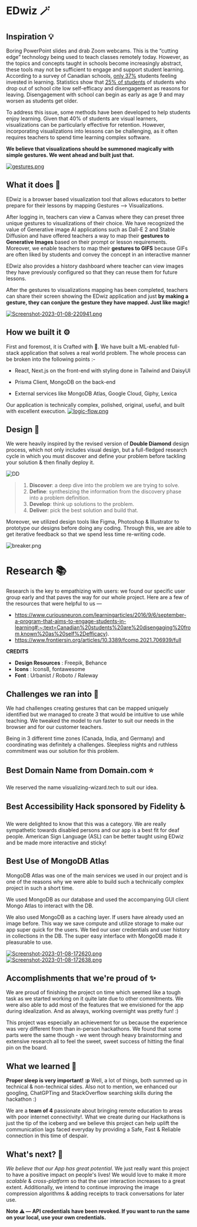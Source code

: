 # EDwiz 🪄

## Inspiration 💡


Boring PowerPoint slides and drab Zoom webcams. This is the “cutting edge” technology being used to teach classes remotely today. However, as the topics and concepts taught in schools become increasingly abstract, these tools may not be sufficient to engage and support student learning. According to a survey of Canadian schools, [only 37%](http://cea-ace.ca/sites/cea-ace.ca/files/cea-2012-wdydist-report-1.pdf) students feeling invested in learning. Statistics show that [25% of students](http://www.statcan.gc.ca/pub/81-004-x/2004006/7781-eng.htm)  of students who drop out of school cite low self-efficacy and disengagement as reasons for leaving. Disengagement with school can begin as early as age 9 and may worsen as students get older.


To address this issue, some methods have been developed to help students enjoy learning. Given that 40% of students are visual learners, visualizations can be particularly effective for retention. However, incorporating visualizations into lessons can be challenging, as it often requires teachers to spend time learning complex software.


**We believe that visualizations should be summoned magically with simple gestures. We went ahead and built just that.**

[![gestures.png](https://i.postimg.cc/Bb4n4nJw/gestures.png)](https://postimg.cc/k6Ymy96x)

## What it does 🤔

EDwiz is a browser based visualization tool that allows educators to better prepare for their lessons by mapping Gestures --> Visualizations.

After logging in, teachers can view a Canvas where they can preset three unique gestures to visualizations of their choice. We have recognized the value of Generative image AI applications such as Dall-E 2 and Stable Diffusion and have offered teachers a way to map their **gestures to Generative Images** based on their prompt or lesson requirements. Moreover, we enable teachers to map their **gestures to GIFS** because GIFs are often liked by students and convey the concept in an interactive manner

EDwiz also provides a history dashboard where teacher can view images they have previously configured so that they can reuse them for future lessons.

After the gestures to visualizations mapping has been completed, teachers can share their screen showing the EDwiz application and just **by making a gesture, they can conjure the gesture they have mapped. Just like magic!**

[![Screenshot-2023-01-08-220941.png](https://i.postimg.cc/8CmYxpnC/Screenshot-2023-01-08-220941.png)](https://postimg.cc/5HjpCVJc)
  

## How we built it ⚙️


First and foremost, it is Crafted with 💙.  We have built a ML-enabled full-stack application that solves a real world problem. The whole process can be broken into the following points :-

- React, Next.js on the front-end with styling done in Tailwind and DaisyUI

- Prisma Client, MongoDB on the back-end

- External services like MongoDB Atlas, Google Cloud, Giphy, Lexica

Our application is technically complex, polished, original, useful, and built with excellent execution.
[![logic-flow.png](https://i.postimg.cc/brh6dWrd/logic-flow.png)](https://postimg.cc/MM90Fsy8)




## Design 🎨

We were heavily inspired by the revised version of **Double Diamond** design process, which not only includes visual design, but a full-fledged research cycle in which you must discover and define your problem before tackling your solution & then finally deploy it.

![DD](https://i.postimg.cc/W4bvXqDj/image-148.png)

  

> 1. **Discover**: a deep dive into the problem we are trying to solve.
> 2. **Define**: synthesizing the information from the discovery phase into a problem definition.
> 3. **Develop**: think up solutions to the problem.
> 4. **Deliver**: pick the best solution and build that.


Moreover, we utilized design tools like Figma, Photoshop & Illustrator to prototype our designs before doing any coding. Through this, we are able to get iterative feedback so that we spend less time re-writing code.



![breaker.png](https://i.postimg.cc/YSvrrWnc/breaker.png)

  

# Research 📚

Research is the key to empathizing with users: we found our specific user group early and that paves the way for our whole project. Here are a few of the resources that were helpful to us —

  
-  https://www.curiousneuron.com/learningarticles/2016/9/6/september-a-program-that-aims-to-engage-students-in-learning#:~:text=Canadian%20students%20are%20disengaging%20from,known%20as%20self%2Defficacy).
- https://www.frontiersin.org/articles/10.3389/fcomp.2021.706939/full
  

**CREDITS**

- **Design Resources** : Freepik, Behance
- **Icons** : Icons8, fontawesome
- **Font** : Urbanist / Roboto / Raleway



## Challenges we ran into 😤

  We had challenges creating gestures that can be mapped uniquely identified but we managed to create 3 that would be intuitive to use while teaching. We tweaked the model to run faster to suit our needs in the browser and for our customer teachers.

Being in 3 different time zones (Canada, India, and Germany) and coordinating was definitely a challenges. Sleepless nights and ruthless commitment was our solution for this problem.
  

## Best Domain Name from Domain.com ⭐

We reserved the name visualizing-wizard.tech to suit our idea.

  
## Best Accessibility Hack sponsored by Fidelity ♿

We were delighted to know that this was a category. We are really sympathetic towards disabled persons and our app is a best fit for deaf people. American Sign Language (ASL) can be better taught using EDwiz and be made more interactive and sticky!

## Best Use of MongoDB Atlas

MongoDB Atlas was one of the main services we used in our project and is one of the reasons why we were able to build such a technically complex project in such a short time. 

We used MongoDB as our database and used the accompanying GUI client Mongo Atlas to interact with the DB.

We also used MongoDB as a caching layer. If users have already used an image before. This way we save compute and utilize storage to make our app super quick for the users. We tied our user credentials and user history in collections in the DB. The super easy interface with MongoDB made it pleasurable to use.

[![Screenshot-2023-01-08-172620.png](https://i.postimg.cc/bNxbY40K/Screenshot-2023-01-08-172620.png)](https://postimg.cc/F7K1DWBZ)
[![Screenshot-2023-01-08-172638.png](https://i.postimg.cc/vmfwCLwL/Screenshot-2023-01-08-172638.png)](https://postimg.cc/v1YKVnBc)


## Accomplishments that we're proud of ✨

We are proud of finishing the project on time which seemed like a tough task as we started working on it quite late due to other commitments. We were also able to add most of the features that we envisioned for the app during idealization. And as always, working overnight was pretty fun! :)

  
This project was especially an achievement for us because the experience was very different from than in-person hackathons. We found that some parts were the same though - we went through heavy brainstorming and extensive research all to feel the sweet, sweet success of hitting the final pin on the board.

  

## What we learned 🙌

**Proper sleep is very important! :p** Well, a lot of things, both summed up in technical & non-technical sides. Also not to mention, we enhanced our googling, ChatGPTing and StackOverflow searching skills during the hackathon :)


We are a **team of 4** passionate about bringing remote education to areas with poor internet connectivity!. What we create during our Hackathons is just the tip of the iceberg and we believe this project can help uplift the communication lags faced everyday by providing a Safe, Fast & Reliable connection in this time of despair.

  

## What's next? 🚀

*We believe that our App has great potential*. We just really want this project to have a positive impact on people's lives! We would love to make it more *scalable* & *cross-platform* so that the user interaction increases to a great extent. Additionally, we intend to continue improving the image compression algorithms & adding receipts to track conversations for later use.

**Note ⚠️ — API credentials have been revoked. If you want to run the same on your local, use your own credentials.**

  
